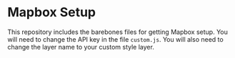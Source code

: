 # Mapbox Setup
This repository includes the barebones files for getting Mapbox setup. You will need to change the API key in the file `custom.js`. You will also need to change the layer name to your custom style layer.
